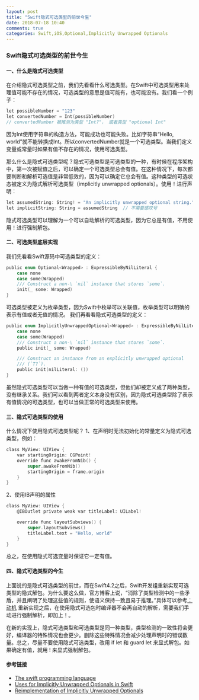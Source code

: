 ```yaml
---
layout: post
title: "Swift隐式可选类型的前世今生"
date: 2018-07-18 10:40
comments: true
categories: Swift,iOS,Optional,Implicitly Unwrapped Optionals 
---
```

### Swift隐式可选类型的前世今生

#### 一、什么是隐式可选类型
在介绍隐式可选类型之前，我们先看看什么可选类型。在Swift中可选类型用来处理值可能不存在的情况，可选类型的意思是值可能有，也可能没有。我们看一个例子：
    
``` objective-c
let possibleNumber = "123"
let convertedNumber = Int(possibleNumber)
// convertedNumber 被推测为类型 "Int?"， 或者类型 "optional Int"
```
因为Int使用字符串的构造方法，可能成功也可能失败。比如字符串“Hello, world”就不能转换成Int。所以convertedNumber就是一个可选类型。当我们定义变量或常量时如果有值不存在的情况，使用可选类型。
<!-- more -->    
那么什么是隐式可选类型呢？隐式可选类型是可选类型的一种，有时候在程序架构中，第一次被赋值之后，可以确定一个可选类型总会有值。在这种情况下，每次都要判断和解析可选值是非常低效的，因为可以确定它总会有值。这种类型的可选状态被定义为隐式解析可选类型（implicitly unwrapped optionals）。使用！进行声明：
``` objective-c
let assumedString: String! = "An implicitly unwrapped optional string."
let implicitString: String = assumedString  // 不需要感叹号
``` 
隐式可选类型可以理解为一个可以自动解析的可选类型，因为它总是有值，不用使用！进行强制解包。
    
#### 二、可选类型底层实现     
我们先看看Swift源码中可选类型的定义：
``` objective-c
public enum Optional<Wrapped> : ExpressibleByNilLiteral {
    case none
    case some(Wrapped)
    /// Construct a non-\ `nil` instance that stores `some`.
    init(_ some: Wrapped)
}
```
可选类型被定义为枚举类型，因为Swift中枚举可以关联值，枚举类型可以明确的表示有值或者无值的情况。
我们再看看隐式可选类型的定义：
``` objective-c
public enum ImplicitlyUnwrappedOptional<Wrapped> : ExpressibleByNilLiteral {
    case none
    case some(Wrapped)
    /// Construct a non-\ `nil` instance that stores `some`.
    public init(_ some: Wrapped)

    /// Construct an instance from an explicitly unwrapped optional
    /// (`T?`).
    public init(nilLiteral: ())
}
```
虽然隐式可选类型可以当做一种有值的可选类型，但他们却被定义成了两种类型，没有继承关系。我们可以看到两者定义本身没有区别，因为隐式可选类型除了表示有值情况的可选类型，也可以当做正常的可选类型来使用。

#### 三、隐式可选类型的使用
什么情况下使用隐式可选类型呢？
1、在声明时无法初始化的常量定义为隐式可选类型，例如：
```objective-c
class MyView: UIView { 
    var startingOrigin: CGPoint! 
    override func awakeFromNib() { 
        super.awakeFromNib() 
        startingOrigin = frame.origin 
    } 
}
```
2、使用IB声明的属性
```objective-c
class MyView: UIView { 
    @IBOutlet private weak var titleLabel: UILabel! 

    override func layoutSubviews() { 
        super.layoutSubviews() 
        titleLabel.text = "Hello, world" 
    } 
}
```

总之，在使用隐式可选变量时保证它一定有值。
#### 四、隐式可选类型的今生
上面说的是隐式可选类型的前世，而在Swift4.2之后，Swift开发组重新实现可选类型的隐式解包。为什么要这么做，官方博客上说，“消除了类型检测中的一些矛盾，并且阐明了处理这些值的规则，使语义保持一致且易于推理。”具体可以参考[：动机](https://github.com/apple/swift-evolution/blob/master/proposals/0054-abolish-iuo.md#motivation)
重新实现之后，在使用隐式可选包时编译器不会再自动的解析，需要我们手动进行强制解析，即加上！。

在新的实现上，隐式可选类型和可选类型是同一种类型，类型检测的一致性将会更好，编译器的特殊情况也会更少。删除这些特殊情况会减少处理声明时的错误数量。总之，尽量不要使用隐式可选类型，改用 if let 和 guard let 来显式解包。如果确定有值，就用 ! 来显式强制解包。

#### 参考链接
- [The swift programming language](https://docs.swift.org/swift-book/LanguageGuide/TheBasics.html)
- [Uses for Implicitly Unwrapped Optionals in Swift](https://drewag.me/posts/2014/07/05/uses-for-implicitly-unwrapped-optionals-in-swift)
- [Reimplementation of Implicitly Unwrapped Optionals](https://swift.org/blog/iuo/)




